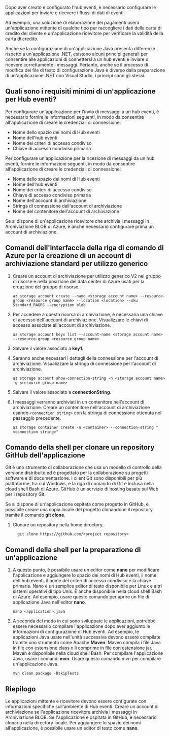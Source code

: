 Dopo aver creato e configurato l'hub eventi, è necessario configurare le applicazioni per inviare e ricevere i flussi di dati di eventi.

Ad esempio, una soluzione di elaborazione dei pagamenti userà un'applicazione mittente di qualche tipo per raccogliere i dati della carta di credito del cliente e un'applicazione ricevitore per verificare la validità della carta di credito.

Anche se la configurazione di un'applicazione Java presenta differenze rispetto a un'applicazione .NET, esistono alcuni principi generali per consentire alle applicazioni di connettersi a un hub eventi e inviare o ricevere correttamente i messaggi. Pertanto, anche se il processo di modifica dei file di testo di configurazione Java è diverso dalla preparazione di un'applicazione .NET con Visual Studio, i principi sono gli stessi.

## <a name="what-are-the-minimum-event-hub-application-requirements"></a>Quali sono i requisiti minimi di un'applicazione per Hub eventi?

Per configurare un'applicazione per l'invio di messaggi a un hub eventi, è necessario fornire le informazioni seguenti, in modo da consentire all'applicazione di creare le credenziali di connessione:

- Nome dello spazio dei nomi di Hub eventi
- Nome dell'hub eventi
- Nome dei criteri di accesso condiviso
- Chiave di accesso condiviso primaria

Per configurare un'applicazione per la ricezione di messaggi da un hub eventi, fornire le informazioni seguenti, in modo da consentire all'applicazione di creare le credenziali di connessione:

- Nome dello spazio dei nomi di Hub eventi
- Nome dell'hub eventi
- Nome dei criteri di accesso condiviso
- Chiave di accesso condiviso primaria
- Nome dell'account di archiviazione
- Stringa di connessione dell'account di archiviazione
- Nome del contenitore dell'account di archiviazione

Se si dispone di un'applicazione ricevitore che archivia i messaggi in Archiviazione BLOB di Azure, è anche necessario configurare prima un account di archiviazione.

## <a name="the-azure-cli-commands-for-creating-a-general-purpose-standard-storage-account"></a>Comandi dell'interfaccia della riga di comando di Azure per la creazione di un account di archiviazione standard per utilizzo generico

1. Creare un account di archiviazione per utilizzo generico V2 nel gruppo di risorse e nella posizione del data center di Azure usati per la creazione del gruppo di risorse.

    ```azurecli
    az storage account create --name <storage account name> --resource-group <resource group name> --location <location> --sku Standard_RAGRS --encryption blob
    ```

1. Per accedere a questa risorsa di archiviazione, è necessaria una chiave di accesso dell'account di archiviazione. Visualizzare le chiavi di accesso associate all'account di archiviazione.

    ```azurecli
    az storage account keys list --account-name <storage account name> --resource-group <resource group name>
    ```

1. Salvare il valore associato a **key1**.

1. Saranno anche necessari i dettagli della connessione per l'account di archiviazione. Visualizzare la stringa di connessione per l'account di archiviazione.

    ```azurecli
    az storage account show-connection-string -n <storage account name> -g <resource group name>
    ```

1. Salvare il valore associato a **connectionString**.

1. I messaggi verranno archiviati in un contenitore nell'account di archiviazione. Creare un contenitore nell'account di archiviazione usando `<connection string>` con la stringa di connessione ottenuta nel passaggio precedente.

    ```azurecli
    az storage container create -n <container> --connection-string "<connection string>"
    ```

## <a name="shell-command-for-cloning-an-application-github-repository"></a>Comando della shell per clonare un repository GitHub dell'applicazione

Git è uno strumento di collaborazione che usa un modello di controllo della versione distribuito ed è progettato per la collaborazione su progetti software e di documentazione. I client Git sono disponibili per più piattaforme, tra cui Windows, e la riga di comando di Git è inclusa nella cloud shell Bash di Azure. GitHub è un servizio di hosting basato sul Web per i repository Git. 

Se si dispone di un'applicazione ospitata come progetto in GitHub, è possibile creare una copia locale del progetto clonandone il repository tramite il comando **git clone**.

1. Clonare un repository nella home directory.

    ```azurecli
      git clone https://github.com/<project repository>
    ```

## <a name="shell-commands-for-preparing-an-application"></a>Comandi della shell per la preparazione di un'applicazione

1. A questo punto, è possibile usare un editor come **nano** per modificare l'applicazione e aggiungere lo spazio dei nomi di Hub eventi, il nome dell'hub eventi, il nome dei criteri di accesso condiviso e la chiave primaria. Nano è un semplice editor di testo disponibile per Linux e altri sistemi operativi di tipo Unix. È anche disponibile nella cloud shell Bash di Azure. Ad esempio, usare questo comando per aprire un file di applicazione Java nell'editor **nano**.

    ```azurecli
    nano <application>.java
    ```

1. A seconda del modo in cui sono sviluppate le applicazioni, potrebbe essere necessario compilare l'applicazione dopo aver aggiunto le informazioni di configurazione di Hub eventi. Ad esempio, le applicazioni Java usate nell'unità successiva devono essere compilate tramite uno strumento come Apache **Maven**. Maven compila i file Java in file con estensione class o li comprime in file con estensione jar. Maven è disponibile nella cloud shell Bash. Per compilare l'applicazione Java, usare i comandi **mvn**. Usare questo comando mvn per compilare un'applicazione Java.

    ```azurecli
    mvn clean package -DskipTests
    ```

## <a name="summary"></a>Riepilogo

Le applicazioni mittente e ricevitore devono essere configurate con informazioni specifiche sull'ambiente di Hub eventi. Creare un account di archiviazione se l'applicazione ricevitore archivia i messaggi in Archiviazione BLOB. Se l'applicazione è ospitata in GitHub, è necessario clonarla nella directory locale. Per aggiungere lo spazio dei nomi all'applicazione, è possibile usare un editor di testo come **nano**.